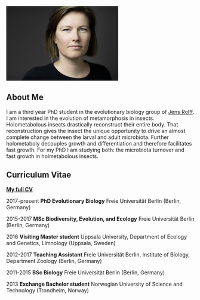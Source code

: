 <img src="My_Pic.JPG" width="300" height="200">

## About Me

I am a third year PhD student in the evolutionary biology group of [Jens Rolff](https://www.bcp.fu-berlin.de/en/biologie/arbeitsgruppen/zoologie/ag_rolff/people/rolff/index.html).
I am interested in the evolution of metamorphosis in insects. Holometabolous insects drastically reconstruct their entire body. That reconstruction gives the insect the unique opportunity to drive an almost complete change between the larval and adult microbiota. Further holometaboly decouples growth and differentiation and therefore facilitates fast growth. For my PhD I am studying both: the microbiota turnover and fast growth in holmetabolous insects.

## Curriculum Vitae

**<a href="CM_CV_Dec21_2.html">My full CV</a>**

2017-present
**PhD Evolutionary Biology** Freie Universität Berlin (Berlin, Germany)

2015-2017
**MSc Biodiversity, Evolution, and Ecology** Freie Universität Berlin (Berlin, Germany)

2016
**Visiting Master student** Uppsala University, Department of Ecology and Genetics, Limnology (Uppsala, Sweden)

2012-2017
**Teaching Assistant** Freie Universität Berlin, Institute of Biology, Department Zoology (Berlin, Germany)

2011-2015
**BSc Biology** Freie Universität Berlin (Berlin, Germany)

2013
**Exchange Bachelor student** Norwegian University of Science and Technology (Trondheim, Norway)
